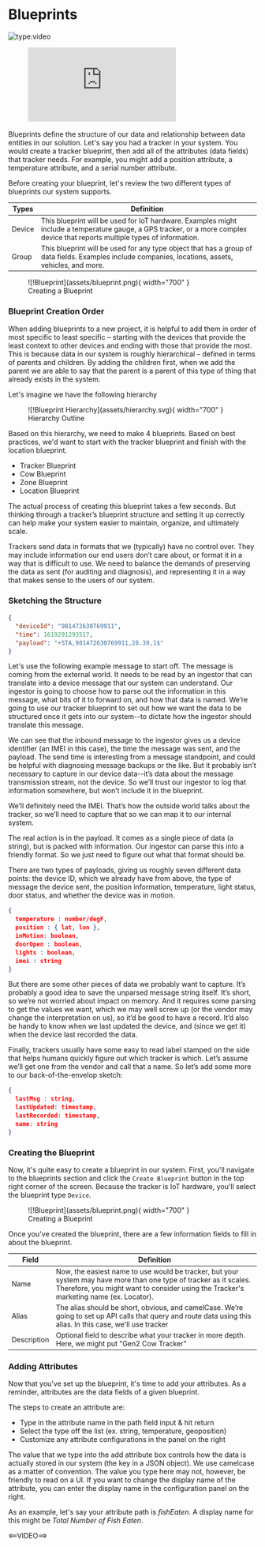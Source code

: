 # Blueprints

![type:video](https://www.loom.com/share/61364cb8e4674755aa5baf738d898f13)

<!-- blank line -->
<figure class="video_container">
  <iframe src="https://www.loom.com/share/61364cb8e4674755aa5baf738d898f13" frameborder="0" allowfullscreen="true"> </iframe>
</figure>
<!-- blank line -->

Blueprints define the structure of our data and relationship between data entities in our solution. Let's say you had a tracker in your system. You would create a tracker blueprint, then add all of the attributes (data fields) that tracker needs. For example, you might add a position attribute, a temperature attribute, and a serial number attribute. 

Before creating your blueprint, let's review the two different types of blueprints our system supports. 

| Types | Definition |
|-------|---------------|
| Device | This blueprint will be used for IoT hardware. Examples might include a temperature gauge, a GPS tracker, or a more complex device that reports multiple types of information. |
| Group | This blueprint will be used for any type object that has a group of data fields. Examples include companies, locations, assets, vehicles, and more. |

<figure markdown>
![!Blueprint](assets/blueprint.png){ width="700" }
  <figcaption>Creating a Blueprint</figcaption>
</figure>


### Blueprint Creation Order

When adding blueprints to a new project, it is helpful to add them in order of most specific to least specific – starting with the devices that provide the least context to other devices and ending with those that provide the most. This is because data in our system is roughly hierarchical – defined in terms of parents and children. By adding the children first, when we add the parent we are able to say that the parent is a parent of this type of thing that already exists in the system. 

Let's imagine we have the following hierarchy

<figure markdown>
![!Blueprint Hierarchy](assets/hierarchy.svg){ width="700" }
  <figcaption>Hierarchy Outline</figcaption>
</figure>

Based on this hierarchy, we need to make 4 blueprints. Based on best practices, we'd want to start with the tracker blueprint and finish with the location blueprint. 

* Tracker Blueprint
* Cow Blueprint
* Zone Blueprint
* Location Blueprint


The actual process of creating this blueprint takes a few seconds. But thinking through a tracker’s blueprint structure and setting it up correctly can help make your system easier to maintain, organize, and ultimately scale. 

Trackers send data in formats that we (typically) have no control over. They may include information our end users don’t care about, or format it in a way that is difficult to use. We need to balance the demands of preserving the data as sent (for auditing and diagnosis), and representing it in a way that makes sense to the users of our system. 

### Sketching the Structure

``` json
{
  "deviceId": "981472630769911",
  "time": 1619291293517,
  "payload": "+STA,981472630769911,28.39,1$"
}
```

Let's use the following example message to start off. The message is coming from the external world. It needs to be read by an ingestor that can translate into a device message that our system can understand. Our ingestor is going to choose how to parse out the information in this message, what bits of it to forward on, and how that data is named. We’re going to use our tracker blueprint to set out how we want the data to be structured once it gets into our system--to dictate how the ingestor should translate this message.

We can see that the inbound message to the ingestor gives us a device identifier (an IMEI in this case), the time the message was sent, and the payload. The send time is interesting from a message standpoint, and could be helpful with diagnosing message backups or the like. But it probably isn’t necessary to capture in our device data--it’s data about the message transmission stream, not the device. So we’ll trust our ingestor to log that information somewhere, but won’t include it in the blueprint.

We’ll definitely need the IMEI. That’s how the outside world talks about the tracker, so we’ll need to capture that so we can map it to our internal system. 

The real action is in the payload. It comes as a single piece of data (a string), but is packed with information. Our ingestor can parse this into a friendly format. So we just need to figure out what that format should be.

There are two types of payloads, giving us roughly seven different data points: the device ID, which we already have from above, the type of message the device sent, the position information, temperature, light status, door status, and whether the device was in motion. 

``` json
{
  temperature : number/degF,
  position : { lat, lon },
  inMotion: boolean,
  doorOpen : boolean,
  lights : boolean,
  imei : string
}
```
But there are some other pieces of data we probably want to capture. It’s probably a good idea to save the unparsed message string itself. It’s short, so we’re not worried about impact on memory. And it requires some parsing to get the values we want, which we may well screw up (or the vendor may change the interpretation on us), so it’d be good to have a record. It’d also be handy to know when we last updated the device, and (since we get it) when the device last recorded the data. 

Finally, trackers usually have some easy to read label stamped on the side that helps humans quickly figure out which tracker is which. Let’s assume we’ll get one from the vendor and call that a name. So let’s add some more to our back-of-the-envelop sketch:

``` json
{
  lastMsg : string,
  lastUpdated: timestamp,
  lastRecorded: timestamp,
  name: string
}
```
### Creating the Blueprint

Now, it's quite easy to create a blueprint in our system. First, you'll navigate to the blueprints section and click the `Create Blueprint` button in the top right corner of the screen. Because the tracker is IoT hardware, you'll select the blueprint type `Device`.

<figure markdown>
![!Blueprint](assets/blueprint.png){ width="700" }
  <figcaption>Creating a Blueprint</figcaption>
</figure>

Once you've created the blueprint, there are a few information fields to fill in about the blueprint. 

| Field | Definition |
|-------|---------------|
| Name | Now, the easiest name to use would be tracker, but your system may have more than one type of tracker as it scales. Therefore, you might want to consider using the Tracker's marketing name (ex. Locator).  |
| Alias | The alias should be short, obvious, and camelCase. We’re going to set up API calls that query and route data using this alias. In this case, we'll use tracker |
| Description | Optional field to describe what your tracker in more depth. Here, we might put "Gen2 Cow Tracker" |

### Adding Attributes

Now that you've set up the blueprint, it's time to add your attributes. As a reminder, attributes are the data fields of a given blueprint.

The steps to create an attribute are: 

* Type in the attribute name in the path field input & hit return
* Select the type off the list (ex. string, temperature, geoposition)
* Customize any attribute configurations in the panel on the right

The value that we type into the add attribute box controls how the data is actually stored in our system (the key in a JSON object). We use camelcase as a matter of convention. The value you type here may not, however, be friendly to read on a UI. If you want to change the display name of the attribute, you can enter the display name in the configuration panel on the right. 

As an example, let's say your attribute path is *fishEaten*. A display name for this might be *Total Number of Fish Eaten*. 

<==VIDEO==>


